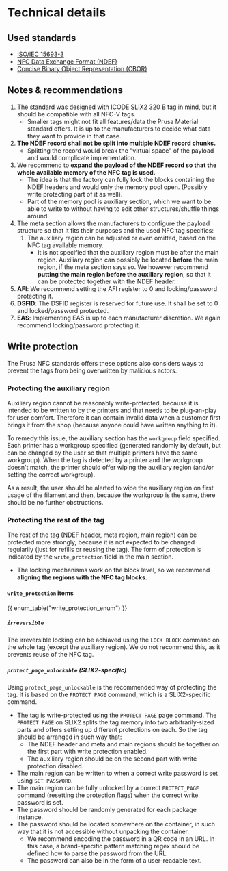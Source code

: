 # Technical details

## Used standards
- [ISO/IEC 15693-3](https://en.wikipedia.org/wiki/ISO/IEC_15693)
- [NFC Data Exchange Format (NDEF)](https://nfc-forum.org/build/specifications/data-exchange-format-ndef-technical-specification/)
- [Concise Binary Object Representation (CBOR)](https://cbor.io/)

## Notes & recommendations
   1. The standard was designed with ICODE SLIX2 320 B tag in mind, but it should be compatible with all NFC-V tags.
      - Smaller tags might not fit all features/data the Prusa Material standard offers. It is up to the manufacturers to decide what data they want to provide in that case.
   1. **The NDEF record shall not be split into multiple NDEF record chunks.**
      - Splitting the record would break the "virtual space" of the payload and would complicate implementation.
   1. We recommend to **expand the payload of the NDEF record so that the whole available memory of the NFC tag is used.**
      - The idea is that the factory can fully lock the blocks containing the NDEF  headers and would only the memory pool open. (Possibly write protecting  part of it as well).
      - Part of the memory pool is auxiliary section, which we want to be able to write to without having to edit other structures/shuffle things around.
   1. The meta section allows the manufacturers to configure the payload structure so that it fits their purposes and the used NFC tag specifics:
      1. The auxiliary region can be adjusted or even omitted, based on the NFC tag available memory.
         - It is not specified that the auxiliary region must be after the main region. Auxiliary region can possibly be located **before** the main region, if the meta section says so. We however recommend **putting the main region before the auxiliary region**, so that it can be protected together with the NDEF header.
   1. **AFI**: We recommend setting the AFI register to 0 and locking/password protecting it.
   1. **DSFID**: The DSFID register is reserved for future use. It shall be set to 0 and locked/password protected.
   1. **EAS**: Implementing EAS is up to each manufacturer discretion. We again recommend locking/password protecting it.

## Write protection
The Prusa NFC standards offers these options also considers ways to prevent the tags from being overwritten by malicious actors.

### Protecting the auxiliary region
Auxiliary region cannot be reasonably write-protected, because it is intended to be written to by the printers and that needs to be plug-an-play for user comfort.
Therefore it can contain invalid data when a customer first brings it from the shop (because anyone could have written anything to it).

To remedy this issue, the auxiliary section has the `workgroup` field specified. Each printer has a workgroup specified (generated randomly by default, but can be changed by the user so that multiple printers have the same workgroup).
When the tag is detected by a printer and the workgroup doesn't match, the printer should offer wiping the auxiliary region (and/or setting the correct workgroup).

As a result, the user should be alerted to wipe the auxiliary region on first usage of the filament and then, because the workgroup is the same, there should be no further obstructions.

### Protecting the rest of the tag
The rest of the tag (NDEF header, meta region, main region) can be protected more strongly, because it is not expected to be changed regularily (just for refills or reusing the tag). The form of protection is indicated by the `write_protection` field in the main section.

* The locking mechanisms work on the block level, so we recommend **aligning the regions with the NFC tag blocks**.

#### `write_protection` items
{{ enum_table("write_protection_enum") }}

##### `irreversible`
The irreversible locking can be achiaved using the `LOCK BLOCK` command on the whole tag (except the auxiliary region). We do not recommend this, as it prevents reuse of the NFC tag.

##### `protect_page_unlockable` (SLIX2-specific)
Using `protect_page_unlockable` is the recommended way of protecting the tag. It is based on the `PROTECT PAGE` command, which is a SLIX2-specific command.

- The tag is write-protected using the `PROTECT PAGE` page command. The `PROTECT PAGE` on SLIX2 splits the tag memory into two arbitrarily-sized parts and offers setting up different protections on each. So the tag should be arranged in such way that:
   - The NDEF header and meta and main regions should be together on the first part with write protection enabled.
   - The auxiliary region should be on the second part with write protection disabled.
- The main region can be written to when a correct write password is set using `SET PASSWORD`.
- The main region can be fully unlocked by a correct `PROTECT_PAGE` command (resetting the protection flags) when the correct write password is set.
- The password should be randomly generated for each package instance.
- The password should be located somewhere on the container, in such way that it is not accessible without unpacking the container.
   - We recommend encoding the password in a QR code in an URL. In this case, a brand-specific pattern matching regex should be defined how to parse the password from the URL.
   - The password can also be in the form of a user-readable text.
